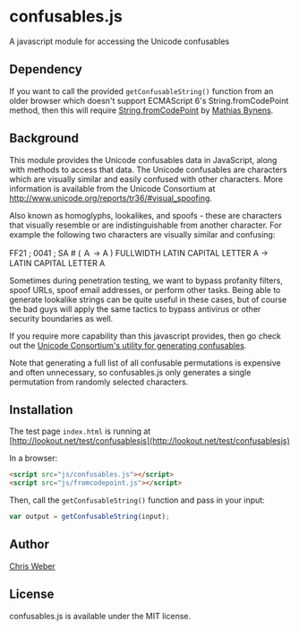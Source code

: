 # confusables.js
A javascript module for accessing the Unicode confusables

## Dependency
If you want to call the provided `getConfusableString()` function from an older browser which doesn't support ECMAScript 6's String.fromCodePoint method, then this will require [String.fromCodePoint](https://github.com/mathiasbynens/String.fromCodePoint) by [Mathias Bynens](https://mathiasbynens.be/).

## Background
This module provides the Unicode confusables data in JavaScript, along with methods to access that data.  The Unicode confusables are characters which are visually similar and easily confused with other characters.  More information is available from the Unicode Consortium at http://www.unicode.org/reports/tr36/#visual_spoofing.  

Also known as homoglyphs, lookalikes, and spoofs - these are characters that visually resemble or are indistinguishable from another character. For example the following two characters are visually similar and confusing:

FF21 ; 0041 ; SA # ( Ａ → A ) FULLWIDTH LATIN CAPITAL LETTER A → LATIN CAPITAL LETTER A

Sometimes during penetration testing, we want to bypass profanity filters, spoof URLs, spoof email addresses, or perform other tasks. Being able to generate lookalike strings can be quite useful in these cases, but of course the bad guys will apply the same tactics to bypass antivirus or other security boundaries as well. 

If you require more capability than this javascript provides, then go check out the [Unicode Consortium's utility for generating confusables](http://unicode.org/cldr/utility/confusables.jsp).

Note that generating a full list of all confusable permutations is expensive and often unnecessary, so confusables.js only generates a single permutation from randomly selected characters.

## Installation
The test page `index.html` is running at [http://lookout.net/test/confusablesjs](http://lookout.net/test/confusablesjs)

In a browser:

```html
<script src="js/confusables.js"></script>
<script src="js/fromcodepoint.js"></script>
```

Then, call the `getConfusableString()` function and pass in your input:

```js
var output = getConfusableString(input);
```

## Author
[Chris Weber](http://lookout.net/)

## License

confusables.js is available under the MIT license.
